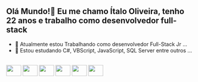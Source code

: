 ## Olá Mundo!👋 Eu me chamo Ítalo Oliveira, tenho 22 anos e trabalho como desenvolvedor full-stack
- 🔭 Atualmente estou Trabalhando como desenvolvedor Full-Stack Jr ...
- 🌱 Estou estudando C#, VBScript, JavaScript, SQL Server entre outros ...

<!--![Anurag's GitHub stats](https://github-readme-stats.vercel.app/api?username=ItalodsOliveira&show_icons=true&theme=radical)
![Anurag's GitHub stats](https://github-readme-stats.vercel.app/api?username=ItalodsOliveira&show_icons=true&theme=radical)
[![Top Langs](https://github-readme-stats.vercel.app/api/top-langs/?username=ItalodsOliveira&layout=compact&theme=radical)](https://github.com/ItalodsOliveira/github-readme-stats)
-->
<div style="display: inline_block"><br>
  <img align="center" height="30" width="40" src="https://cdn.jsdelivr.net/gh/devicons/devicon/icons/csharp/csharp-original.svg" />
  <img align="center" height="30" width="40" src="https://cdn.jsdelivr.net/gh/devicons/devicon/icons/html5/html5-original.svg" />
  <img align="center" height="30" width="40" src="https://cdn.jsdelivr.net/gh/devicons/devicon/icons/css3/css3-original.svg" />
  <img align="center" height="30" width="40" src="https://cdn.jsdelivr.net/gh/devicons/devicon/icons/javascript/javascript-original.svg" />
  <img align="center" height="30" width="40" src="https://cdn.jsdelivr.net/gh/devicons/devicon/icons/git/git-original.svg" />
  <img align="center" height="30" width="40" src="https://cdn.jsdelivr.net/gh/devicons/devicon/icons/java/java-original.svg" />
</div>

